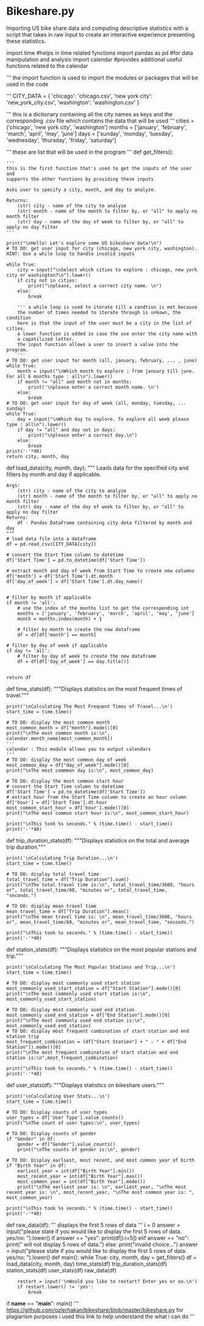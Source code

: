 # Bikeshare.py
Importing US bike share data and computing descriptive statistics with a script that takes in raw input to create an interactive experience presenting these statistics.



import time #helps in time related fynctions
import pandas as pd #for data manipulation and analysis
import calendar #provides additional useful functions related to the calendar

''' 
the import function is used to import the modules or packages that will be
    used in the code 

'''
CITY_DATA = { 'chicago': 'chicago.csv',
              'new york city': 'new_york_city.csv',
              'washington': 'washington.csv' }

''' this is a dictionary containing all the city names as keys and the 
    corresponding .csv file which contains the data that will be used
'''
cities = ('chicago', 'new york city', 'washington')
months = ['january', 'february', 'march', 'april', 'may', 'june']
days = ['sunday', 'monday', 'tuesday', 'wednesday', 'thursday', 'friday', 'saturday']

''' 
these are list that will be used in the program
'''
def get_filters():

    '''
    this is the first function that's used to get the inputs of the user and 
    supports the other functions by providing these inputs
    
    Asks user to specify a city, month, and day to analyze.

    Returns:
        (str) city - name of the city to analyze
        (str) month - name of the month to filter by, or "all" to apply no month filter
        (str) day - name of the day of week to filter by, or "all" to apply no day filter
    '''

    print("\nHello! Let's explore some US bikeshare data!\n")
    # TO DO: get user input for city (chicago, new york city, washington). HINT: Use a while loop to handle invalid inputs

    while True:
        city = input("\nSelect which cities to explore : chicago, new york city or washington?\n").lower() 
        if city not in cities:
            print("\nplease, select a correct city name. \n")
        else:
            break
        
        ''' a while loop is used to iterate till a condtion is met because 
        the number of times needed to iterate through is unkown, the condition 
        here is that the input of the user must be a city in the list of cities.
        a lower function is added in case the use enter the city name with 
        a capatilized letter.
        the input function allows a user to insert a value into the program.
        '''
    # TO DO: get user input for month (all, january, february, ... , june)
    while True:
        month = input("\nWhich month to explore : from january till june. For all 6 months type : all\n").lower()
        if month != "all" and month not in months:
            print('\nplease enter a correct month name. \n')
        else:
            break
    # TO DO: get user input for day of week (all, monday, tuesday, ... sunday)
    while True:
        day = input("\nWhich day to explore. To explore all week please type : all\n").lower()
        if day != "all" and day not in days:
            print("\nplease enter a correct day.\n")
        else:
            break
    print('-'*40)
    return city, month, day


def load_data(city, month, day):
    """
    Loads data for the specified city and filters by month and day if applicable.

    Args:
        (str) city - name of the city to analyze
        (str) month - name of the month to filter by, or "all" to apply no month filter
        (str) day - name of the day of week to filter by, or "all" to apply no day filter
    Returns:
        df - Pandas DataFrame containing city data filtered by month and day
    """
    # load data file into a dataframe
    df = pd.read_csv(CITY_DATA[city])

    # convert the Start Time column to datetime
    df['Start Time'] = pd.to_datetime(df['Start Time'])

    # extract month and day of week from Start Time to create new columns
    df['month'] = df['Start Time'].dt.month
    df['day_of_week'] = df['Start Time'].dt.day_name()


    # filter by month if applicable
    if month != 'all':
        # use the index of the months list to get the corresponding int
        months = ['january', 'february', 'march', 'april', 'may', 'june']
        month = months.index(month) + 1
    
        # filter by month to create the new dataframe
        df = df[df['month'] == month]

    # filter by day of week if applicable
    if day != 'all':
        # filter by day of week to create the new dataframe
        df = df[df['day_of_week'] == day.title()]
    

    return df

def time_stats(df):
    """Displays statistics on the most frequent times of travel."""

    print('\nCalculating The Most Frequent Times of Travel...\n')
    start_time = time.time()

    # TO DO: display the most common month
    most_common_month = df["month"].mode()[0]
    print("\nThe most common month is:\n", calendar.month_name[most_common_month])
    '''
    calendar : This module allows you to output calendars
    '''
    # TO DO: display the most common day of week
    most_common_day = df["day_of_week"].mode()[0]
    print("\nThe most commmon day is:\n", most_common_day)

    # TO DO: display the most common start hour
    # convert the Start Time column to datetime
    df['Start Time'] = pd.to_datetime(df['Start Time'])
    # extract hour from the Start Time column to create an hour column
    df['hour'] = df['Start Time'].dt.hour
    most_common_start_hour = df['hour'].mode()[0]
    print("\nThe most common start hour is:\n", most_common_start_hour)

    print("\nThis took %s seconds." % (time.time() - start_time))
    print('-'*40)

def trip_duration_stats(df):
    """Displays statistics on the total and average trip duration."""

    print('\nCalculating Trip Duration...\n')
    start_time = time.time()

    # TO DO: display total travel time
    total_travel_time = df["Trip Duration"].sum()
    print("\nThe total travel time is:\n", total_travel_time/3600, "hours or", total_travel_time/60, "minutes or", total_travel_time, "seconds.")

    # TO DO: display mean travel time
    mean_travel_time = df["Trip Duration"].mean()
    print("\nThe mean travel time is: \n", mean_travel_time/3600, "hours or", mean_travel_time/60, "minutes or", mean_travel_time, "seconds.")

    print("\nThis took %s seconds." % (time.time() - start_time))
    print('-'*40)


def station_stats(df):
    """Displays statistics on the most popular stations and trip."""

    print('\nCalculating The Most Popular Stations and Trip...\n')
    start_time = time.time()

    # TO DO: display most commonly used start station
    most_commonly_used_start_station = df["Start Station"].mode()[0]
    print("\nThe most commonly used start station is:\n", most_commonly_used_start_station)

    # TO DO: display most commonly used end station
    most_commonly_used_end_station = df["End Station"].mode()[0]
    print("\nThe most commonly used end station is:\n", most_commonly_used_end_station)
    # TO DO: display most frequent combination of start station and end station trip
    most_frequent_combination = (df["Start Station"] + " - " + df["End Station"]).mode()[0]
    print("\nThe most frequent combination of start station and end station is:\n",most_frequent_combination)
    
    print("\nThis took %s seconds." % (time.time() - start_time))
    print('-'*40)


def user_stats(df):
    """Displays statistics on bikeshare users."""

    print('\nCalculating User Stats...\n')
    start_time = time.time()

    # TO DO: Display counts of user types
    user_types = df['User Type'].value_counts()
    print("\nThe count of user types:\n", user_types)

    # TO DO: Display counts of gender
    if "Gender" in df:
        gender = df["Gender"].value_counts()
        print("\nThe counts of gender is:\n", gender)

    # TO DO: Display earliest, most recent, and most common year of birth
    if "Birth Year" in df:
        earliest_year = int(df["Birth Year"].min())
        most_recent_year = int(df["Birth Year"].max())
        most_common_year = int(df["Birth Year"].mode())
        print("\nThe earliest year is: \n", earliest_year, "\nThe most recent year is: \n", most_recent_year, "\nThe most common year is: ", most_common_year)

    print("\nThis took %s seconds." % (time.time() - start_time))
    print('-'*40)

def raw_data(df):
    ''' displays the first 5 rows of data '''
    i = 0
    answer = input("please state if you would like to display the first 5 rows of data. yes/no: ").lower()
    if answer == "yes":
         print(df[i:i+5])
    elif answer == "no":
        print(" will not display 5 rows of data.")
    else:
        print("invalid choice...")
        answer = input("please state if you would like to display the first 5 rows of data. yes/no: ").lower()
def main():
    while True:
        city, month, day = get_filters()
        df = load_data(city, month, day)
        time_stats(df)
        trip_duration_stats(df)
        station_stats(df)
        user_stats(df)
        raw_data(df)

        restart = input('\nWould you like to restart? Enter yes or no.\n')
        if restart.lower() != 'yes':
            break


if __name__ == "__main__":
	main()
''' https://github.com/ozlerhakan/bikeshare/blob/master/bikeshare.py 
for plagiarism purposes i used this link to help understand the what i can do
''' 
